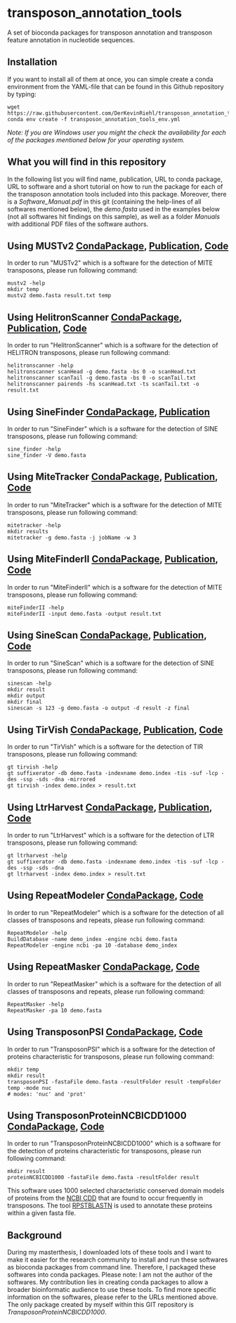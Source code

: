 # transposon_annotation_tools
A set of bioconda packages for transposon annotation and transposon feature annotation in nucleotide sequences. 

## Installation
If you want to install all of them at once, you can simple create a conda environment from the YAML-file that can be found in this Github repository by typing:
```
wget https://raw.githubusercontent.com/DerKevinRiehl/transposon_annotation_tools/main/transposon_annotation_tools_env.yml
conda env create -f transposon_annotation_tools_env.yml
```
*Note: If you are Windows user you might the check the availability for each of the packages mentioned below for your operating system.*

## What you will find in this repository
In the following list you will find name, publication, URL to conda package, URL to software and a short tutorial on how to run the package for each of the transposon annotation tools included into this package. Moreover, there is a *Software_Manual.pdf* in this git (containing the help-lines of all softwares mentioned below), the *demo.fasta* used in the examples below (not all softwares hit findings on this sample), as well as a folder *Manuals* with additional PDF files of the software authors.

## **Using MUSTv2** [CondaPackage](https://anaconda.org/DerKevinRiehl/transposon_annotation_tools_mustv2), [Publication](https://doi.org/10.1515/jib-2017-0029), [Code](http://www.healthinformaticslab.org/supp/resources.php)
In order to run "MUSTv2" which is a software for the detection of MITE transposons, please run following command:
```
mustv2 -help
mkdir temp
mustv2 demo.fasta result.txt temp
```


## **Using HelitronScanner** [CondaPackage](https://anaconda.org/derkevinriehl/transposon_annotation_tools_helitronscanner), [Publication](https://doi.org/10.1073/pnas.1410068111), [Code](https://sourceforge.net/projects/helitronscanner/files/)
In order to run "HelitronScanner" which is a software for the detection of HELITRON transposons, please run following command:
```
helitronscanner -help
helitronscanner scanHead -g demo.fasta -bs 0 -o scanHead.txt
helitronscanner scanTail -g demo.fasta -bs 0 -o scanTail.txt
helitronscanner pairends -hs scanHead.txt -ts scanTail.txt -o result.txt
```


## **Using SineFinder** [CondaPackage](https://anaconda.org/derkevinriehl/transposon_annotation_tools_sinefinder), [Publication](https://doi.org/10.1105/tpc.111.088682)
In order to run "SineFinder" which is a software for the detection of SINE transposons, please run following command:
```
sine_finder -help
sine_finder -V demo.fasta
```


## **Using MiteTracker** [CondaPackage](https://anaconda.org/derkevinriehl/transposon_annotation_tools_mitetracker), [Publication](https://bmcbioinformatics.biomedcentral.com/articles/10.1186/s12859-018-2376-y), [Code](https://github.com/INTABiotechMJ/MITE-Tracker)
In order to run "MiteTracker" which is a software for the detection of MITE transposons, please run following command:
```
mitetracker -help
mkdir results
mitetracker -g demo.fasta -j jobName -w 3
```


## **Using MiteFinderII** [CondaPackage](https://anaconda.org/derkevinriehl/transposon_annotation_tools_mitefinderii), [Publication](https://bmcmedgenomics.biomedcentral.com/articles/10.1186/s12920-018-0418-y), [Code](https://github.com/jhu99/miteFinder)
In order to run "MiteFinderII" which is a software for the detection of MITE transposons, please run following command:
```
miteFinderII -help
miteFinderII -input demo.fasta -output result.txt
```


## **Using SineScan** [CondaPackage](https://anaconda.org/derkevinriehl/transposon_annotation_tools_sinescan), [Publication](https://doi.org/10.1093/bioinformatics/btw718), [Code](https://github.com/maohlzj/SINE_Scan)
In order to run "SineScan" which is a software for the detection of SINE transposons, please run following command:
```
sinescan -help
mkdir result
mkdir output
mkdir final
sinescan -s 123 -g demo.fasta -o output -d result -z final
```


## **Using TirVish** [CondaPackage](https://anaconda.org/bioconda/genometools), [Publication](https://ieeexplore.ieee.org/abstract/document/6529082), [Code](http://genometools.org/tools/gt_tirvish.htmln)
In order to run "TirVish" which is a software for the detection of TIR transposons, please run following command:
```
gt tirvish -help
gt suffixerator -db demo.fasta -indexname demo.index -tis -suf -lcp -des -ssp -sds -dna -mirrored
gt tirvish -index demo.index > result.txt
```


## **Using LtrHarvest** [CondaPackage](https://anaconda.org/bioconda/genometools), [Publication](https://link.springer.com/article/10.1186/1471-2105-9-18), [Code](https://www.zbh.uni-hamburg.de/forschung/gi/software/ltrharvest.html)
In order to run "LtrHarvest" which is a software for the detection of LTR transposons, please run following command:
```
gt ltrharvest -help
gt suffixerator -db demo.fasta -indexname demo.index -tis -suf -lcp -des -ssp -sds -dna
gt ltrharvest -index demo.index > result.txt
```


## **Using RepeatModeler** [CondaPackage](https://anaconda.org/bioconda/repeatmodeler), [Code](http://www.repeatmasker.org/RepeatModeler/)
In order to run "RepeatModeler" which is a software for the detection of all classes of transposons and repeats, please run following command:
```
RepeatModeler -help
BuildDatabase -name demo_index -engine ncbi demo.fasta
RepeatModeler -engine ncbi -pa 10 -database demo_index
```


## **Using RepeatMasker** [CondaPackage](https://anaconda.org/bioconda/repeatmasker), [Code](http://www.repeatmasker.org/)
In order to run "RepeatMasker" which is a software for the detection of all classes of transposons and repeats, please run following command:
```
RepeatMasker -help
RepeatMasker -pa 10 demo.fasta
```


## **Using TransposonPSI** [CondaPackage](https://anaconda.org/DerKevinRiehl/transposon_annotation_tools_transposonpsicli), [Code](http://transposonpsi.sourceforge.net/)
In order to run "TransposonPSI" which is a software for the detection of proteins characteristic for transposons, please run following command:
```
mkdir temp
mkdir result
transposonPSI -fastaFile demo.fasta -resultFolder result -tempFolder temp -mode nuc 
# modes: 'nuc' and 'prot'
```


## **Using TransposonProteinNCBICDD1000** [CondaPackage](https://anaconda.org/DerKevinRiehl/transposon_annotation_tools_proteinncbicdd1000), [Code](https://github.com/DerKevinRiehl/transposon_annotation_tools/)
In order to run "TransposonProteinNCBICDD1000" which is a software for the detection of proteins characteristic for transposons, please run following command:
```
mkdir result
proteinNCBICDD1000 -fastaFile demo.fasta -resultFolder result 
```
This software uses 1000 selected characteristic conserved domain models of proteins from the [NCBI CDD](https://www.ncbi.nlm.nih.gov/Structure/cdd/cdd.shtml) that are found to occur frequently in transposons. The tool [RPSTBLASTN](https://blast.ncbi.nlm.nih.gov/Blast.cgi) is used to annotate these proteins within a given fasta file.


## Background
During my masterthesis, I downloaded lots of these tools and I want to make it easier for the research community to install and run these softwares as bioconda packages from command line. Therefore, I packaged these softwares into conda packages. Please note: I am not the author of the softwares. My contribution lies in creating conda packages to allow a broader bioinformatic audience to use these tools. To find more specific information on the softwares, please refer to the URLs mentioned above. The only package created by myself within this GIT repository is *TransposonProteinNCBICDD1000*.
